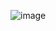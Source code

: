 ![image](https://github.com/MetalNomad78/weather_app/assets/88272018/57a1d3a4-d95e-4e7e-8222-607024e43515)
